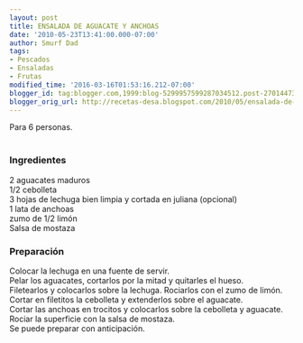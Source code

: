 ```yaml
---
layout: post
title: ENSALADA DE AGUACATE Y ANCHOAS
date: '2010-05-23T13:41:00.000-07:00'
author: Smurf Dad
tags:
- Pescados
- Ensaladas
- Frutas
modified_time: '2016-03-16T01:53:16.212-07:00'
blogger_id: tag:blogger.com,1999:blog-5299957599287034512.post-2701447327663017828
blogger_orig_url: http://recetas-desa.blogspot.com/2010/05/ensalada-de-aguacate-y-anchoas.html
---
```


Para 6 personas.<br /><br /><h3>Ingredientes</h3><p>2 aguacates maduros<br />1/2 cebolleta<br />3 hojas de lechuga bien limpia y cortada en juliana (opcional)<br />1 lata de anchoas<br />zumo de 1/2 lim&oacute;n<br />Salsa de mostaza</p><h3>Preparaci&oacute;n</h3><p>Colocar la lechuga en una fuente de servir.<br />Pelar los aguacates, cortarlos por la mitad y quitarles el hueso.<br />Filetearlos y colocarlos sobre la lechuga. Rociarlos con el zumo de lim&oacute;n.<br />Cortar en filetitos la cebolleta y extenderlos sobre el aguacate.<br />Cortar las anchoas en trocitos y colocarlos sobre la cebolleta y aguacate.<br />Rociar la superficie con la salsa de mostaza.<br />Se puede preparar con anticipaci&oacute;n.</p>